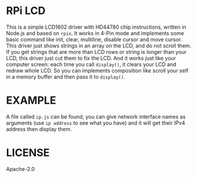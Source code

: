 RPi LCD
=======

This is a simple LCD1602 driver with HD44780 chip instructions, written in Node.js and based on `rpio`.
It works in 4-Pin mode and implements some basic command like init, clear, multiline, disable cursor and move cursor.
This driver just shows strings in an array on the LCD, and do not scroll them.
If you get strings that are more than LCD rows or string is longer than your LCD, this driver just cut them to fix the LCD.
And it works just like your computer screen: each time you call `display()`, it clears your LCD and redraw whole LCD.
So you can implements composition like scroll your self in a memory buffer and then pass it to `display()`.

# EXAMPLE

A file called `ip.js` can be found, you can give network interface names as arguments (use `ip address` to see what you have) and it will get their IPv4 address then display them.

# LICENSE

Apache-2.0

